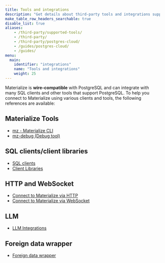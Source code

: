 ```yaml
---
title: Tools and integrations
description: "Get details about third-party tools and integrations supported by Materialize"
make_table_row_headers_searchable: true
disable_list: true
aliases:
    - /third-party/supported-tools/
    - /third-party/
    - /third-party/postgres-cloud/
    - /guides/postgres-cloud/
    - /guides/
menu:
  main:
    identifier: "integrations"
    name: "Tools and integrations"
    weight: 25
---
```


Materialize is **wire-compatible** with PostgreSQL and can integrate with many
SQL clients and other tools that support PostgreSQL. To help you connect to
Materialize using various clients and tools, the following references are
available:

## Materialize Tools

- [mz - Materialize CLI](/integrations/cli/)
- [mz-debug (Debug tool)](/integrations/mz-debug/)

## SQL clients/client libraries

- [SQL clients](/integrations/sql-clients/)
- [Client Libraries](/integrations/client-libraries/)

## HTTP and WebSocket

- [Connect to Materialize via HTTP](/integrations/http-api/)
- [Connect to Materialize via WebSocket](/integrations/websocket-api/)

## LLM

- [LLM Integrations](/integrations/llm/)

## Foreign data wrapper

- [Foreign data wrapper](/integrations/fdw/)
